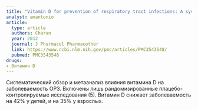 ```yaml
---
title: "Vitamin D for prevention of respiratory tract infections: A systematic review and meta-analysis"
analyst: amantonio
article:
  type: article
  authors: Charan
  year: 2012
  journal: J Pharmacol Pharmacother
  link: https://www.ncbi.nlm.nih.gov/pmc/articles/PMC3543548/
  pubmed: PMC3543548
drugs:
- Витамин D
---
```


Систематический обзор и метаанализ влияния витамина D на заболеваемость ОРЗ. Включены лишь рандомизированные плацебо-контролируемые исследования (5). Витамин D снижает заболеваемость на 42% у детей, и на 35% у взрослых.
